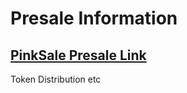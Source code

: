 <h1>Presale Information</h1>

<h2><a href="#">PinkSale Presale Link</a></h2>

Token Distribution etc